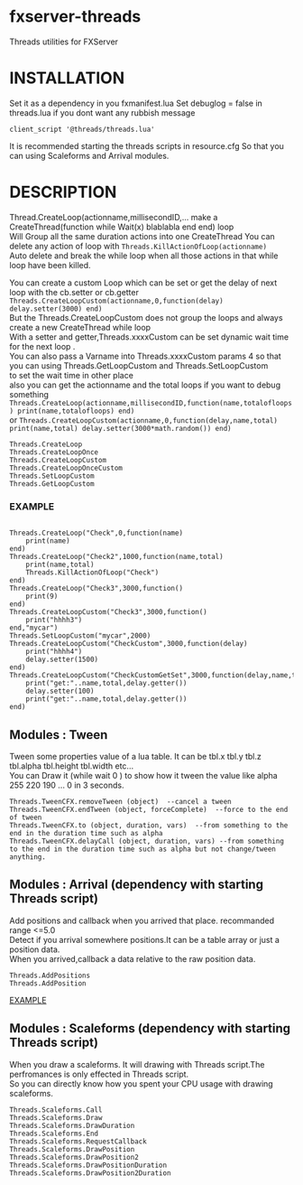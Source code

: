 # fxserver-threads
Threads utilities for FXServer

# INSTALLATION

Set it as a dependency in you fxmanifest.lua
Set debuglog = false in threads.lua if you dont want any rubbish message

```
client_script '@threads/threads.lua'
```

It is recommended starting the threads scripts in resource.cfg
So that you can using Scaleforms and Arrival modules.

# DESCRIPTION

Thread.CreateLoop(actionname,millisecondID,...   make a CreateThread(function while Wait(x) blablabla end end) loop  
Will Group all the same duration actions into one CreateThread
You can delete any action of loop with ```Threads.KillActionOfLoop(actionname)```  
Auto delete and break the while loop when all those actions in that while loop have been killed.  
  
You can create a custom Loop which can be set or get the delay of next loop with the cb.setter or cb.getter  
```Threads.CreateLoopCustom(actionname,0,function(delay) delay.setter(3000) end)```  
But the Threads.CreateLoopCustom does not group the loops and always create a new CreateThread while loop  
With a setter and getter,Threads.xxxxCustom can be set dynamic wait time for the next loop  .  
You can also pass a Varname into Threads.xxxxCustom params 4  so that you can using Threads.GetLoopCustom and Threads.SetLoopCustom  
to set the wait time in other place   
also you can get the actionname and the total loops if you want to debug something ```Threads.CreateLoop(actionname,millisecondID,function(name,totalofloops) print(name,totalofloops) end)```  
or ```Threads.CreateLoopCustom(actionname,0,function(delay,name,total) print(name,total) delay.setter(3000*math.random()) end)```  
  

```
Threads.CreateLoop
Threads.CreateLoopOnce
Threads.CreateLoopCustom
Threads.CreateLoopOnceCustom
Threads.SetLoopCustom
Threads.GetLoopCustom
```
### EXAMPLE
```

Threads.CreateLoop("Check",0,function(name)
    print(name)
end)
Threads.CreateLoop("Check2",1000,function(name,total)
    print(name,total)
    Threads.KillActionOfLoop("Check")
end)
Threads.CreateLoop("Check3",3000,function()
    print(9)
end)
Threads.CreateLoopCustom("Check3",3000,function()
    print("hhhh3")
end,"mycar")
Threads.SetLoopCustom("mycar",2000)
Threads.CreateLoopCustom("CheckCustom",3000,function(delay)
    print("hhhh4")
    delay.setter(1500)
end)
Threads.CreateLoopCustom("CheckCustomGetSet",3000,function(delay,name,total)
    print("get:"..name,total,delay.getter())
    delay.setter(100)
    print("get:"..name,total,delay.getter())
end)

```
## Modules : Tween  
Tween some properties value of a lua table. It can be tbl.x tbl.y tbl.z tbl.alpha tbl.height tbl.width etc...  
You can Draw it (while wait 0 ) to show how it tween the value like alpha 255 220 190 ... 0  in 3 seconds.    
```
Threads.TweenCFX.removeTween (object)  --cancel a tween
Threads.TweenCFX.endTween (object, forceComplete)  --force to the end of tween
Threads.TweenCFX.to (object, duration, vars)  --from something to the end in the duration time such as alpha
Threads.TweenCFX.delayCall (object, duration, vars) --from something to the end in the duration time such as alpha but not change/tween anything.
```


## Modules : Arrival  (dependency with starting Threads script)   
Add positions and callback when you arrived that place. recommanded range <=5.0  
Detect if you arrival somewhere positions.It can be a table array or just a position data.  
When you arrived,callback a data relative to the raw position data.

```
Threads.AddPositions
Threads.AddPosition 
```
[EXAMPLE](https://github.com/negbook/-threads-example-new_banking)  

## Modules : Scaleforms  (dependency with starting Threads script)    
When you draw a scaleforms. It will drawing with Threads script.The perfromances is only effected in Threads script.  
So you can directly know how you spent your CPU usage with drawing scaleforms.  
```
Threads.Scaleforms.Call
Threads.Scaleforms.Draw
Threads.Scaleforms.DrawDuration
Threads.Scaleforms.End
Threads.Scaleforms.RequestCallback
Threads.Scaleforms.DrawPosition
Threads.Scaleforms.DrawPosition2
Threads.Scaleforms.DrawPositionDuration
Threads.Scaleforms.DrawPosition2Duration
```
